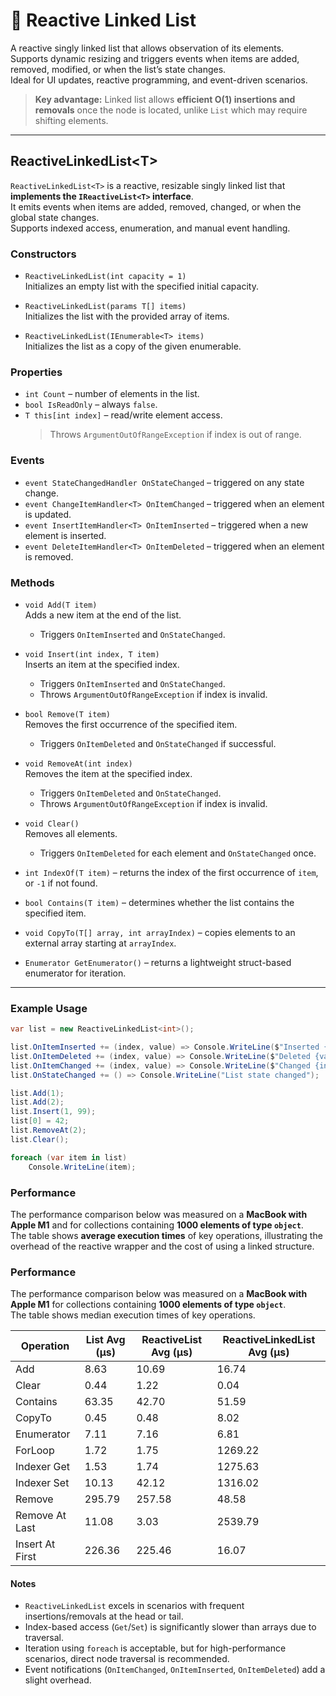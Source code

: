 # 🧩 Reactive Linked List

A reactive singly linked list that allows observation of its elements.  
Supports dynamic resizing and triggers events when items are added, removed, modified, or when the list’s state changes.  
Ideal for UI updates, reactive programming, and event-driven scenarios.

> **Key advantage:** Linked list allows **efficient O(1) insertions and removals** once the node is located, unlike `List` which may require shifting elements.

---

## ReactiveLinkedList\<T\>

`ReactiveLinkedList<T>` is a reactive, resizable singly linked list that **implements the `IReactiveList<T>` interface**.  
It emits events when items are added, removed, changed, or when the global state changes.  
Supports indexed access, enumeration, and manual event handling.

### Constructors

- `ReactiveLinkedList(int capacity = 1)`  
  Initializes an empty list with the specified initial capacity.

- `ReactiveLinkedList(params T[] items)`  
  Initializes the list with the provided array of items.

- `ReactiveLinkedList(IEnumerable<T> items)`  
  Initializes the list as a copy of the given enumerable.

### Properties

- `int Count` – number of elements in the list.
- `bool IsReadOnly` – always `false`.
- `T this[int index]` – read/write element access.
  > Throws `ArgumentOutOfRangeException` if index is out of range.

### Events

- `event StateChangedHandler OnStateChanged` – triggered on any state change.
- `event ChangeItemHandler<T> OnItemChanged` – triggered when an element is updated.
- `event InsertItemHandler<T> OnItemInserted` – triggered when a new element is inserted.
- `event DeleteItemHandler<T> OnItemDeleted` – triggered when an element is removed.

### Methods

- `void Add(T item)`  
  Adds a new item at the end of the list.
  - Triggers `OnItemInserted` and `OnStateChanged`.


- `void Insert(int index, T item)`  
  Inserts an item at the specified index.
  - Triggers `OnItemInserted` and `OnStateChanged`.  
  - Throws `ArgumentOutOfRangeException` if index is invalid.


- `bool Remove(T item)`  
  Removes the first occurrence of the specified item.
  - Triggers `OnItemDeleted` and `OnStateChanged` if successful.


- `void RemoveAt(int index)`  
  Removes the item at the specified index.
  - Triggers `OnItemDeleted` and `OnStateChanged`.  
  - Throws `ArgumentOutOfRangeException` if index is invalid.


- `void Clear()`  
  Removes all elements.
  - Triggers `OnItemDeleted` for each element and `OnStateChanged` once.


- `int IndexOf(T item)` – returns the index of the first occurrence of `item`, or `-1` if not found.


- `bool Contains(T item)` – determines whether the list contains the specified item.


- `void CopyTo(T[] array, int arrayIndex)` – copies elements to an external array starting at `arrayIndex`.


- `Enumerator GetEnumerator()` – returns a lightweight struct-based enumerator for iteration.

---

### Example Usage

```csharp
var list = new ReactiveLinkedList<int>();

list.OnItemInserted += (index, value) => Console.WriteLine($"Inserted {value} at {index}");
list.OnItemDeleted += (index, value) => Console.WriteLine($"Deleted {value} at {index}");
list.OnItemChanged += (index, value) => Console.WriteLine($"Changed {index} to {value}");
list.OnStateChanged += () => Console.WriteLine("List state changed");

list.Add(1);
list.Add(2);
list.Insert(1, 99);
list[0] = 42;
list.RemoveAt(2);
list.Clear();

foreach (var item in list)
    Console.WriteLine(item);
```

### Performance

The performance comparison below was measured on a **MacBook with Apple M1** and for collections containing **1000 elements of type `object`**.  
The table shows **average execution times** of key operations, illustrating the overhead of the reactive wrapper and the cost of using a linked structure.
### Performance
The performance comparison below was measured on a **MacBook with Apple M1** for collections containing **1000 elements of type `object`**.  
The table shows median execution times of key operations.

| Operation       | List<T> Avg (μs) | ReactiveList Avg (μs) | ReactiveLinkedList Avg (μs) |
|-----------------|------------------|-----------------------|-----------------------------|
| Add             | 8.63             | 10.69                 | 16.74                       |
| Clear           | 0.44             | 1.22                  | 0.04                        |
| Contains        | 63.35            | 42.70                 | 51.59                       |
| CopyTo          | 0.45             | 0.48                  | 8.02                        |
| Enumerator      | 7.11             | 7.16                  | 6.81                        |
| ForLoop         | 1.72             | 1.75                  | 1269.22                     |
| Indexer Get     | 1.53             | 1.74                  | 1275.63                     |
| Indexer Set     | 10.13            | 42.12                 | 1316.02                     |
| Remove          | 295.79           | 257.58                | 48.58                       |
| Remove At Last  | 11.08            | 3.03                  | 2539.79                     |
| Insert At First | 226.36           | 225.46                | 16.07                       |

#### Notes

- `ReactiveLinkedList` excels in scenarios with frequent insertions/removals at the head or tail.
- Index-based access (`Get`/`Set`) is significantly slower than arrays due to traversal.
- Iteration using `foreach` is acceptable, but for high-performance scenarios, direct node traversal is recommended.
- Event notifications (`OnItemChanged`, `OnItemInserted`, `OnItemDeleted`) add a slight overhead.